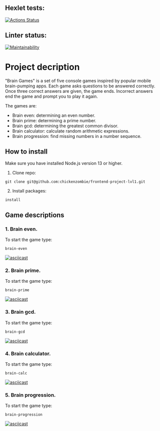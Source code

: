 ## Hexlet tests:
[![Actions Status](https://github.com/chickenzombie/frontend-project-lvl1/workflows/hexlet-check/badge.svg)](https://github.com/chickenzombie/frontend-project-lvl1/actions) 
## Linter status:
[![Maintainability](https://api.codeclimate.com/v1/badges/c015d0765c85ded2d1bb/maintainability)](https://codeclimate.com/github/chickenzombie/frontend-project-lvl1/maintainability)

# Project decription
"Brain Games" is a set of five console games inspired by popular mobile brain-pumping apps. Each game asks questions to be answered correctly. Once three correct answers are given, the game ends. Incorrect answers end the game and prompt you to play it again.

The games are:
* Brain even: determining an even number.
* Brain prime: determining a prime number.
* Brain gcd: determining the greatest common divisor.
* Brain calculator: calculate random arithmetic expressions.
* Brain progression: find missing numbers in a number sequence.

## How to install
Make sure you have installed Node.js version 13 or higher.
1. Clone repo:
```
git clone git@github.com:chickenzombie/frontend-project-lvl1.git
```
2. Install packages:
```
install
```

## Game descriptions
### 1. Brain even.
To start the game type:
```
brain-even
```
[![asciicast](https://asciinema.org/a/v3TVvDaOQWNoBnuI7Qxv2neK5.svg)](https://asciinema.org/a/v3TVvDaOQWNoBnuI7Qxv2neK5)
### 2. Brain prime.
To start the game type:
```
brain-prime
```
[![asciicast](https://asciinema.org/a/ygeHD01YGOeBDi5zD9JnnLgOF.svg)](https://asciinema.org/a/ygeHD01YGOeBDi5zD9JnnLgOF)
### 3. Brain gcd.
To start the game type:
```
brain-gcd
```
[![asciicast](https://asciinema.org/a/JnTrUNBEGUyOzxzQqjsDuRW6B.svg)](https://asciinema.org/a/JnTrUNBEGUyOzxzQqjsDuRW6B)
### 4. Brain calculator.
To start the game type:
```
brain-calc
```
[![asciicast](https://asciinema.org/a/p9PyWafknz80tD71IhPXG0Abh.svg)](https://asciinema.org/a/p9PyWafknz80tD71IhPXG0Abh)
### 5. Brain progression.
To start the game type:
```
brain-progression
```
[![asciicast](https://asciinema.org/a/1qH8ZNTzE7IhXgo350eWaoXq0.svg)](https://asciinema.org/a/1qH8ZNTzE7IhXgo350eWaoXq0)

